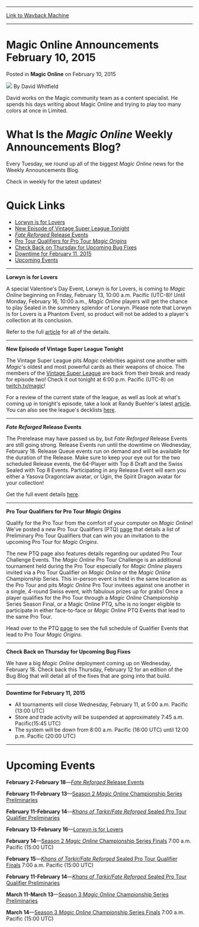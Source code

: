 
---
[Link to Wayback Machine](https://web.archive.org/web/20211129074750/https://magic.wizards.com/en/MTGO/articles/archive/magic-online/magic-online-announcements-february-10-2015)

[_metadata_:author]:- "David Whitfield"
[_metadata_:description]:- "What Is the Magic Online Weekly Announcements Blog? Every Tuesday, we round up all of the biggest Magic Online news for the Weekly Announcements Blog. Check in weekly for the latest updates! Quick Links Lorwyn is for Lovers New Episode of Vintage Super League Tonight Fate Reforged Release Events Pro Tour Qualifiers for Pro Tour Magic Origins Check Back on Thursday for Upcoming"
[_metadata_:generator]:- "Drupal 7 (http://drupal.org)"
[_metadata_:node]:- "343651"
[_metadata_:publish_date]:- "2015-02-10"
[_metadata_:source]:- "div-main-content"
[_metadata_:title]:- "Magic Online Announcements February 10, 2015"
[_metadata_:wayback_capture_timestamp]:- "2021-11-29 07:47:50"
[_metadata_:wayback_raw_url]:- "https://web.archive.org/web/20211129074750id_/https://magic.wizards.com/en/MTGO/articles/archive/magic-online/magic-online-announcements-february-10-2015"
[_metadata_:wayback_url]:- "https://magic.wizards.com/en/MTGO/articles/archive/magic-online/magic-online-announcements-february-10-2015"
---


Magic Online Announcements February 10, 2015
============================================



 Posted in **Magic Online**
 on February 10, 2015 






![](https://media.magic.wizards.com/styles/auth_small/public/images/person/authorpic_davidwhitfield.jpg)
By David Whitfield




 David works on the Magic community team as a content specialist. He spends his days writing about Magic Online and trying to play too many colors at once in Limited. 






 


What Is the *Magic Online* Weekly Announcements Blog?
=====================================================


Every Tuesday, we round up all of the biggest *Magic Online* news for the Weekly Announcements Blog.  

Check in weekly for the latest updates!


Quick Links
===========




* [Lorwyn is for Lovers](#item1)
* [New Episode of Vintage Super League Tonight](#item2)
* [*Fate Reforged* Release Events](#item2)
* [Pro Tour Qualifiers for Pro Tour *Magic Origins*](#item4)
* [Check Back on Thursday for Upcoming Bug Fixes](#item5)
* [Downtime for February 11, 2015](#downtime)
* [Upcoming Events](#events)


 




---

**Lorwyn is for Lovers**


A special Valentine's Day Event, Lorwyn is for Lovers, is coming to *Magic Online* beginning on Friday, February 13, 10:00 a.m. Pacific (UTC-8)! Until Monday, February 16, 10:00 a.m., *Magic Online* players will get the chance to play Sealed in the summery splendor of Lorwyn. Please note that Lorwyn is for Lovers is a Phantom Event, so product will not be added to a player's collection at its conclusion.


Refer to the full [article](http://magic.wizards.com/en/MTGO/articles/archive/magic-online/lorwyn-lovers-2015-02-09) for all of the details.


 




---

**New Episode of Vintage Super League Tonight**


The Vintage Super League pits *Magic* celebrities against one another with *Magic*'s oldest and most powerful cards as their weapons of choice. The members of the [Vintage Super League](http://vintagesuperleague.com/) are back from their break and ready for episode two! Check it out tonight at 6:00 p.m. Pacific (UTC-8) on [twitch.tv/magic](http://www.twitch.tv/magic)!


For a review of the current state of the league, as well as look at what's coming up in tonight's episode, take a look at Randy Buehler's latest [article](http://magic.wizards.com/en/articles/archive/magic-online/vintage-super-league-episode-2-2015-02-10). You can also see the league's decklists [here](http://magic.wizards.com/en/MTGO/articles/archive/vintage-super-league-season-2-decklists-2015-01-28).


 




---

***Fate Reforged* Release Events**


The Prerelease may have passed us by, but *Fate Reforged* Release Events are still going strong. Release Events run until the downtime on Wednesday, February 18. Release Queue events run on demand and will be available for the duration of the Release. Make sure to keep your eye out for the two scheduled Release events, the 64-Player with Top 8 Draft and the Swiss Sealed with Top 8 Events. Participating in any Release Event will earn you either a Yasova Dragonclaw avatar, or Ugin, the Spirit Dragon avatar for your collection!


Get the full event details [here](http://magic.wizards.com/en/articles/archive/fate-reforged-prerelease-and-release-events-2014-01-12#release).


 




---

**Pro Tour Qualifiers for Pro Tour *Magic Origins***


Qualify for the Pro Tour from the comfort of your computer on *Magic Online*! We've posted a new Pro Tour Qualifiers (PTQ) [page](http://magic.wizards.com/en/content/magic-online-pro-tour-qualifiers) that details a list of Preliminary Pro Tour Qualifiers that can win you an invitation to the upcoming Pro Tour for *Magic Origins*.


The new PTQ page also features details regarding our updated Pro Tour Challenge Events. The *Magic Online* Pro Tour Challenge is an additional tournament held during the Pro Tour especially for *Magic Online* players invited via a Pro Tour Qualifier on *Magic Online* or the *Magic Online* Championship Series. This in-person event is held in the same location as the Pro Tour and pits *Magic Online* Pro Tour invitees against one another in a single, 4-round Swiss event, with fabulous prizes up for grabs! Once a player qualifies for the Pro Tour through a *Magic Online* Championship Series Season Final, or a Magic Online PTQ, s/he is no longer eligible to participate in either face-to-face or *Magic Online* PTQ Events that lead to the same Pro Tour.


Head over to the PTQ [page](http://magic.wizards.com/en/content/magic-online-pro-tour-qualifiers) to see the full schedule of Qualifier Events that lead to Pro Tour *Magic Origins*.


 




---

**Check Back on Thursday for Upcoming Bug Fixes**


We have a big *Magic Online* deployment coming up on Wednesday, February 18. Check back this Thursday, February 12 for an edition of the Bug Blog that will detail all of the fixes that are going into that build.


 




---

**Downtime for February 11, 2015**



* All tournaments will close Wednesday, February 11, at 5:00 a.m. Pacific (13:00 UTC)
* Store and trade activity will be suspended at approximately 7:45 a.m. Pacific(15:45 UTC)
* The system will be down from 8:00 a.m. Pacific (16:00 UTC) until 12:00 p.m. Pacific (20:00 UTC)






---

Upcoming Events
===============


**February 2-February 18**—[*Fate Reforged* Release Events](http://magic.wizards.com/en/articles/archive/fate-reforged-prerelease-and-release-events-2014-01-12#release) 


**February 11-February 13**—[Season 2 *Magic Online* Championship Series Preliminaries](http://magic.wizards.com/en/2015-magic-online-championship-series#2015schedule) 


**February 11-February 14**—[*Khans of Tarkir/Fate Reforged* Sealed Pro Tour Qualifier Preliminaries](http://magic.wizards.com/en/MTGO/content/pro-tour-qualifiers#schedule) 


**February 13-February 16**—[Lorwyn is for Lovers](http://magic.wizards.com/en/MTGO/articles/archive/magic-online/lorwyn-lovers-2015-02-09)


**February 14**—[Season 2 *Magic Online* Championship Series Finals](http://magic.wizards.com/en/2015-magic-online-championship-series#2015schedule) 7:00 a.m. Pacific (15:00 UTC)


**February 15**—[*Khans of Tarkir/Fate Reforged* Sealed Pro Tour Qualifier Finals](http://magic.wizards.com/en/MTGO/content/pro-tour-qualifiers#schedule)  7:00 a.m. Pacific (15:00 UTC)


**February 11-February 14**—[*Khans of Tarkir/Fate Reforged* Sealed Pro Tour Qualifier Preliminaries](http://magic.wizards.com/en/MTGO/content/pro-tour-qualifiers#schedule) 


**March 11-March 13**—[Season 3 *Magic Online* Championship Series Preliminaries](http://magic.wizards.com/en/2015-magic-online-championship-series#2015schedule) 


**March 14**—[Season 3 *Magic Online* Championship Series Finals](http://magic.wizards.com/en/2015-magic-online-championship-series#2015schedule) 7:00 a.m. Pacific (15:00 UTC)







